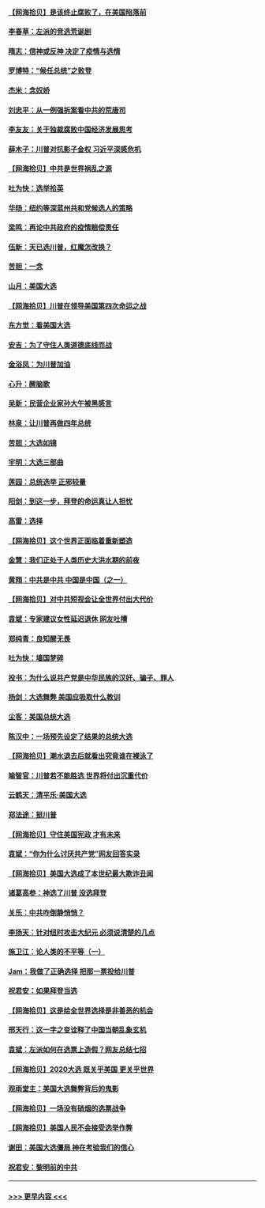 #### [【网海拾贝】是该终止腐败了，在美国陷落前](../pages/nsc993/n12559936.md?t=11191602) 
#### [李春草：左派的竞选荒诞剧](../pages/nsc993/n12558380.md?t=11191602) 
#### [隋志：信神或反神 决定了疫情与选情](../pages/nsc993/n12558255.md?t=11191602) 
#### [罗博特：“候任总统”之败登](../pages/nsc993/n12558189.md?t=11191602) 
#### [杰米：念奴娇](../pages/nsc993/n12558174.md?t=11191602) 
#### [刘忠平：从一例强拆案看中共的荒唐司](../pages/nsc993/n12558036.md?t=11191602) 
#### [李友友：关于独裁腐败中国经济发展思考](../pages/nsc993/n12558004.md?t=11191602) 
#### [薛木子：川普对抗影子金权 习近平深感危机](../pages/nsc993/n12557342.md?t=11191602) 
#### [【网海拾贝】中共是世界祸乱之源](../pages/nsc993/n12555353.md?t=11191602) 
#### [吐为快：选举拾英](../pages/nsc993/n12555041.md?t=11191602) 
#### [华旸：纽约等深蓝州共和党候选人的策略](../pages/nsc993/n12554309.md?t=11191602) 
#### [梁鸣：再论中共政府的疫情赔偿责任](../pages/nsc993/n12553012.md?t=11191602) 
#### [伍新：天已选川普，红魔怎改换？](../pages/nsc993/n12552970.md?t=11191602) 
#### [苦胆：一念](../pages/nsc993/n12552957.md?t=11191602) 
#### [山月：美国大选](../pages/nsc993/n12552446.md?t=11191602) 
#### [【网海拾贝】川普在领导美国第四次命运之战](../pages/nsc993/n12551973.md?t=11191602) 
#### [东方觉：看美国大选](../pages/nsc993/n12551647.md?t=11191602) 
#### [安吉：为了守住人类道德底线而战](../pages/nsc993/n12551111.md?t=11191602) 
#### [金浴凤：为川普加油](../pages/nsc993/n12551085.md?t=11191602) 
#### [心升：醒脑歌](../pages/nsc993/n12550984.md?t=11191602) 
#### [吴新：民营企业家孙大午被黑感言](../pages/nsc993/n12550656.md?t=11191602) 
#### [林泉：让川普再做四年总统](../pages/nsc993/n12550640.md?t=11191602) 
#### [苦胆：大选如镜](../pages/nsc993/n12550630.md?t=11191602) 
#### [宇明：大选三部曲](../pages/nsc993/n12550603.md?t=11191602) 
#### [莲园：总统选举 正邪较量](../pages/nsc993/n12550594.md?t=11191602) 
#### [阳剑：到这一步，拜登的命运真让人担忧](../pages/nsc993/n12549093.md?t=11191602) 
#### [高雷：选择](../pages/nsc993/n12549087.md?t=11191602) 
#### [【网海拾贝】这个世界正面临着重新塑造](../pages/nsc993/n12548326.md?t=11191602) 
#### [金慧：我们正处于人类历史大洪水期的前夜](../pages/nsc993/n12547914.md?t=11191602) 
#### [黄翔：中共是中共 中国是中国（之一）](../pages/nsc993/n12547576.md?t=11191602) 
#### [【网海拾贝】对中共短视会让全世界付出大代价](../pages/nsc993/n12546043.md?t=11191602) 
#### [袁斌：专家建议女性延迟退休 网友吐槽](../pages/nsc993/n12545424.md?t=11191602) 
#### [郑纯青：良知醒无畏](../pages/nsc993/n12545394.md?t=11191602) 
#### [吐为快：墙国梦碎](../pages/nsc993/n12545309.md?t=11191602) 
#### [投书：为什么说共产党是中华民族的汉奸、骗子、罪人](../pages/nsc993/n12545089.md?t=11191602) 
#### [杨剑：大选舞弊 美国应吸取什么教训](../pages/nsc993/n12543937.md?t=11191602) 
#### [尘客：美国总统大选](../pages/nsc993/n12543828.md?t=11191602) 
#### [陈汉中：一场预先设定了结果的总统大选](../pages/nsc993/n12543564.md?t=11191602) 
#### [【网海拾贝】潮水退去后就看出究竟谁在裸泳了](../pages/nsc993/n12543321.md?t=11191602) 
#### [喻智官：川普若不能胜选 世界将付出沉重代价](../pages/nsc993/n12541352.md?t=11191602) 
#### [云鹤天：清平乐‧美国大选](../pages/nsc993/n12540916.md?t=11191602) 
#### [郑法途：挺川普](../pages/nsc993/n12540898.md?t=11191602) 
#### [【网海拾贝】守住美国宪政 才有未来](../pages/nsc993/n12540423.md?t=11191602) 
#### [袁斌：“你为什么讨厌共产党”网友回答实录](../pages/nsc993/n12540208.md?t=11191602) 
#### [【网海拾贝】美国大选成了本世纪最大欺诈丑闻](../pages/nsc993/n12538029.md?t=11191602) 
#### [诸葛高参：神选了川普 没选拜登](../pages/nsc993/n12537664.md?t=11191602) 
#### [关乐：中共咋倒静悄悄？](../pages/nsc993/n12537615.md?t=11191602) 
#### [李扬天：针对纽时攻击大纪元 必须说清楚的几点](../pages/nsc993/n12536001.md?t=11191602) 
#### [施卫江：论人类的不平等（一）](../pages/nsc993/n12535700.md?t=11191602) 
#### [Jam：我做了正确选择 把那一票投给川普](../pages/nsc993/n12535743.md?t=11191602) 
#### [祝君安：如果拜登当选](../pages/nsc993/n12535726.md?t=11191602) 
#### [【网海拾贝】这是给全世界选择是非善恶的机会](../pages/nsc993/n12535061.md?t=11191602) 
#### [邢天行：这一字之变诠释了中国当朝乱象玄机](../pages/nsc993/n12533446.md?t=11191602) 
#### [袁斌：左派如何在选票上造假？网友总结七招](../pages/nsc993/n12533180.md?t=11191602) 
#### [【网海拾贝】2020大选 既关乎美国 更关乎世界](../pages/nsc993/n12533161.md?t=11191602) 
#### [观雨堂主：美国大选舞弊背后的鬼影](../pages/nsc993/n12533153.md?t=11191602) 
#### [【网海拾贝】一场没有硝烟的选票战争](../pages/nsc993/n12531883.md?t=11191602) 
#### [【网海拾贝】美国人民不会接受选举作弊](../pages/nsc993/n12528850.md?t=11191602) 
#### [谢田：美国大选僵局 神在考验我们的信心](../pages/nsc993/n12527932.md?t=11191602) 
#### [祝君安：黎明前的中共](../pages/nsc993/n12524071.md?t=11191602) 

----
#### [ >>> 更早内容 <<< ](../indexes/nsc993-earlier.md)

